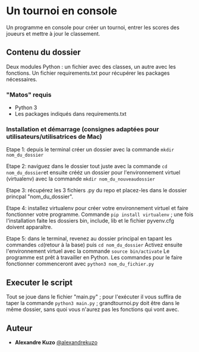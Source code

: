 # Un tournoi en console

Un programme en console pour créer un tournoi, entrer les scores des joueurs et mettre à jour le classement.

## Contenu du dossier

Deux modules Python : un fichier avec des classes, un autre avec les fonctions.
Un fichier requirements.txt pour récupérer les packages nécessaires.

### "Matos" requis

- Python 3
- Les packages indiqués dans requirements.txt

### Installation et démarrage (consignes adaptées pour utilisateurs/utilisatrices de Mac)

Etape 1: depuis le terminal créer un dossier avec la commande ``mkdir nom_du_dossier``

Etape 2: naviguez dans le dossier tout juste avec la commande ``cd nom_du_dossier``et ensuite crééz un dossier pour l'environnement virtuel (virtualenv) avec la commande ``mkdir nom_du_nouveaudossier``

Etape 3: récupérez les 3 fichiers .py du repo et placez-les dans le dossier princpal "nom_du_dossier".

Etape 4: installez virtualenv pour créer votre environnement virtuel et faire fonctionner votre programme.
Commande ``pip install virtualenv`` ; une fois l'installation faite les dossiers bin, include, lib et le fichier pyvenv.cfg doivent apparaître.

Etape 5: dans le terminal, revenez au dossier principal en tapant les commandes ``cd``(retour à la base) puis ``cd nom_du_dossier``
Activez ensuite l'environnement virtuel avec la commande ``source bin/activate``
Le programme est prêt à travailler en Python. Les commandes pour le faire fonctionner commenceront avec ``python3 nom_du_fichier.py``

## Executer le script

Tout se joue dans le fichier "main.py" ; pour l'exécuter il vous suffira de taper la commande ``python3 main.py`` ; grandtournoi.py doit être dans le même dossier, sans quoi vous n'aurez pas les fonctions qui vont avec.


## Auteur
* **Alexandre Kuzo**  [@alexandrekuzo](https://github.com/AlexandreKuzo)


